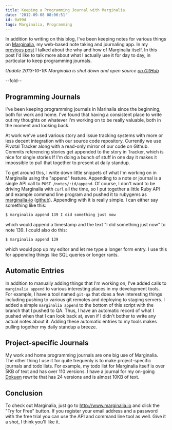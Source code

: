 ```yaml
---
title: Keeping a Programming Journal with Marginalia
date: '2012-09-08 08:06:51'
id: 0a99d
tags: Marginalia, Programming
---
```


In addition to writing on this blog, I've been keeping notes for various
things on [Marginalia](http://www.marginalia.io), my web-based note taking
and journaling app. In my [previous post](/announcing-marginalia)
I talked about the why and how of Marginalia itself. In this post I'd like to talk
more about what I actually use it for day to day, in particular to keep programming journals.

*Update 2013-10-19: Marginalia is shut down and open source [on GitHub](https://github.com/peterkeen/marginalia)*

--fold--

## Programming Journals

I've been keeping programming journals in Marinalia since the beginning, both
for work and home. I've found that having a consistent place to write out my
thoughts on whatever I'm working on to be really valuable, both in the moment
and looking back.

At work we've used various story and issue tracking systems with more or less
decent integration with our source code repository. Currently we use Pivotal Tracker
along with a read-only mirror of our code on Github. Commits referencing stories get appended to the story in Tracker, which is nice for single stories If I'm doing a bunch of stuff in one day it makes it impossible to pull that together to present at daily standup.

To get around this, I write down little snippets of what I'm working on in Marginalia using the "append" feature. Appending to a note or journal is a single API call to `POST /notes/:id/append`. Of course, I don't want to be driving Marginalia with `curl` all the time, so I put together a little Ruby API and example command line program and pushed it to rubygems as [marginalia-io](https://rubygems.org/gems/marginalia-io) ([github](https://github.com/peterkeen/marginalia-io)). Appending with it is really simple. I can either say something like this:

```bash
$ marginalia append 139 I did something just now
```

which would append a timestamp and the text "I did something just now" to note 139. I could also do this:

```bash
$ marginalia append 139
```

which would pop up my editor and let me type a longer form entry. I use this for appending things like SQL queries or longer rants.

## Automatic Entries

In addition to manually adding things that I'm working on, I've added calls to `marginalia append` to various interesting places in my development tools. For example, I have a tool named `git-qa` that does a few interesting things including pushing to various git remotes and deploying to staging servers. I added a simple `marginalia append` to the bottom of this script with the branch that I pushed to QA. Thus, I have an automatic record of what I pushed when that I can look back at, even if I didn't bother to write any actual notes about it. Adding these automatic entries to my tools makes pulling together my daily standup a breeze.

## Project-specific Journals

My work and home programming journals are one big use of Marginalia. The other thing I use it for quite frequenly is to make project-specific journals and todo lists. For example, my todo list for Marginalia itself is over 5KB of text and has over 110 versions. I have a journal for my on-going [Dokuen](/tag/Dokuen) rewrite that has 24 versions and is almost 10KB of text.

## Conclusion

To check out Marginalia, just go to <http://www.marginalia.io> and click the "Try for Free" button. If you register your email address and a password with the free trial you can use the API and command line tool as well. Give it a shot, I think you'll like it.
